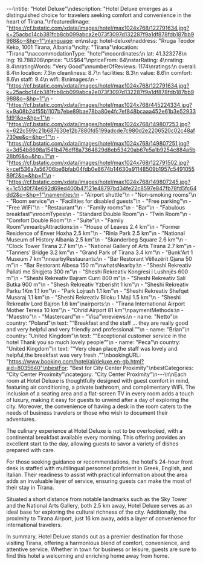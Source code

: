 ---\ntitle: "Hotel Deluxe"\ndescription: "Hotel Deluxe emerges as a distinguished choice for travelers seeking comfort and convenience in the heart of Tirana."\nfeaturedImage: "https://cf.bstatic.com/xdata/images/hotel/max1024x768/122791634.jpg?k=25acbc14cb381fcb8cb099abca2e073f3097d132287f9a1df878fdb187bb9988&o=&hp=1"\nlanguage: en\nslug: hotel-deluxe\naddress: "Rruga Teodor Keko, 1001 Tirana, Albania"\ncity: "Tirana"\nlocation: "Tirana"\naccommodationType: "hotel"\ncoordinates:\n  lat: 41.323278\n  lng: 19.788208\nprice: "US$64"\npriceFrom: 64\nstarRating: 4\nrating: 8.4\nratingWords: "Very Good"\nnumberOfReviews: 1174\nratings:\n  overall: 8.4\n  location: 7.3\n  cleanliness: 8.7\n  facilities: 8.3\n  value: 8.6\n  comfort: 8.6\n  staff: 9.4\n  wifi: 8\nimages:\n  - "https://cf.bstatic.com/xdata/images/hotel/max1024x768/122791634.jpg?k=25acbc14cb381fcb8cb099abca2e073f3097d132287f9a1df878fdb187bb9988&o=&hp=1"\n  - "https://cf.bstatic.com/xdata/images/hotel/max1024x768/445224334.jpg?k=9a08b24f55b1107b7ebe89bae78ba80e4fc7ef848bcaaa452e61b3e52933fd91&o=&hp=1"\n  - "https://cf.bstatic.com/xdata/images/hotel/max1024x768/149807253.jpg?k=622c599c21b687630e12b7880fd5199adcde7c980d2e2206520c02c48af730ee&o=&hp=1"\n  - "https://cf.bstatic.com/xdata/images/hotel/max1024x768/149807251.jpg?k=3d54b8698a1541b476dff8a7364829d8eb53420ab67e5a1b9254c884a5b28bf6&o=&hp=1"\n  - "https://cf.bstatic.com/xdata/images/hotel/max1024x768/122791502.jpg?k=cef536a7a56706be6bfab04fdb0e8674b14630a91148509b1957c549105589f2&o=&hp=1"\n  - "https://cf.bstatic.com/xdata/images/hotel/max1024x768/149807245.jpg?k=1c51d0f74e692d69ed400b47121e48797bd34fe22c8597e847fb78fd5fc64dd2&o=&hp=1"\namenities:\n  - "Airport shuttle"\n  - "Non-smoking rooms"\n  - "Room service"\n  - "Facilities for disabled guests"\n  - "Free parking"\n  - "Free WiFi"\n  - "Restaurant"\n  - "Family rooms"\n  - "Bar"\n  - "Fabulous breakfast"\nroomTypes:\n  - "Standard Double Room"\n  - "Twin Room"\n  - "Comfort Double Room"\n  - "Suite"\n  - "Family Room"\nnearbyAttractions:\n  - "House of Leaves 2.4 km"\n  - "Former Residence of Enver Hoxha 2.5 km"\n  - "Rinia Park 2.5 km"\n  - "National Museum of History Albania 2.5 km"\n  - "Skanderbeg Square 2.6 km"\n  - "Clock Tower Tirana 2.7 km"\n  - "National Gallery of Arts Tirana 2.7 km"\n  - "Tanners' Bridge 3.2 km"\n  - "Grand Park of Tirana 3.4 km"\n  - "Bunk'Art 1 Museum 7 km"\nnearbyRestaurants:\n  - "Bar Restorant Vëllezërit Gjana 50 m"\n  - "Bar Restorant Albesa 150 m"\nwhatsNearby:\n  - "Sheshi Rekreativ Pallati me Shigjeta 300 m"\n  - "Sheshi Rekreativ Kongresi i Lushnjës 600 m"\n  - "Sheshi Rekreativ Bajram Curri 800 m"\n  - "Sheshi Rekreativ Sali Butka 900 m"\n  - "Shesh Rekreativ Yzberisht 1 km"\n  - "Sheshi Rekreativ Parku 1Km 1.1 km"\n  - "Park Lojrash 1.1 km"\n  - "Sheshi Rekreativ Shefqet Musaraj 1.1 km"\n  - "Sheshi Rekreativ Blloku 1 Maji 1.5 km"\n  - "Sheshi Rekreativ Lord Bajron 1.6 km"\nairports:\n  - "Tirana International Airport Mother Teresa 10 km"\n  - "Ohrid Airport 81 km"\npaymentMethods:\n  - "Maestro"\n  - "Mastercard"\n  - "Visa"\nreviews:\n  - name: "Netto"\n    country: "Poland"\n    text: "“Breakfast and the staff … they are really good and very helpful and very friendly and professional.”"\n  - name: "Brian"\n    country: "United Kingdom"\n    text: "“Exceptional customer service in the hotel
Thank you so much lovely people”"\n  - name: "Peca"\n    country: "United Kingdom"\n    text: "“Very clean place,the staff was lovely and helpful,the breakfast was very fresh .”"\nbookingURL: "https://www.booking.com/hotel/al/deluxe.en-gb.html?aid=8035640"\nbestFor: "Best for City Center Proximity"\nbestCategories: "City Center Proximity"\ncategory: "City Center Proximity"\n---\n\nEach room at Hotel Deluxe is thoughtfully designed with guest comfort in mind, featuring air conditioning, a private bathroom, and complimentary WiFi. The inclusion of a seating area and a flat-screen TV in every room adds a touch of luxury, making it easy for guests to unwind after a day of exploring the city. Moreover, the convenience of having a desk in the room caters to the needs of business travelers or those who wish to document their adventures.

The culinary experience at Hotel Deluxe is not to be overlooked, with a continental breakfast available every morning. This offering provides an excellent start to the day, allowing guests to savor a variety of dishes prepared with care.

For those seeking guidance or recommendations, the hotel's 24-hour front desk is staffed with multilingual personnel proficient in Greek, English, and Italian. Their readiness to assist with practical information about the area adds an invaluable layer of service, ensuring guests can make the most of their stay in Tirana.

Situated a short distance from notable landmarks such as the Sky Tower and the National Arts Gallery, both 2.5 km away, Hotel Deluxe serves as an ideal base for exploring the cultural richness of the city. Additionally, the proximity to Tirana Airport, just 16 km away, adds a layer of convenience for international travelers.

In summary, Hotel Deluxe stands out as a premier destination for those visiting Tirana, offering a harmonious blend of comfort, convenience, and attentive service. Whether in town for business or leisure, guests are sure to find this hotel a welcoming and enriching home away from home.